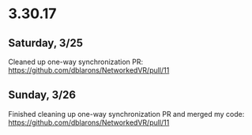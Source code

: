 # 3.30.17

## Saturday, 3/25

Cleaned up one-way synchronization PR: https://github.com/dblarons/NetworkedVR/pull/11

## Sunday, 3/26

Finished cleaning up one-way synchronization PR and merged my code: https://github.com/dblarons/NetworkedVR/pull/11